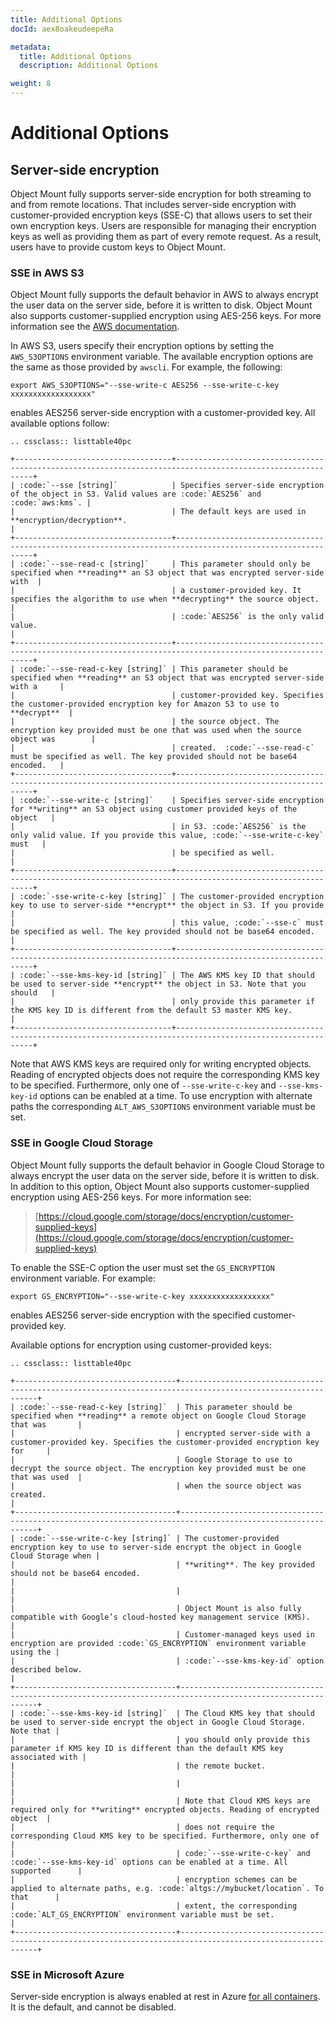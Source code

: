 ```yaml
---
title: Additional Options
docId: aex8oakeudeepeRa

metadata:
  title: Additional Options
  description: Additional Options

weight: 8    
---
```


# Additional Options

## Server-side encryption

Object Mount fully supports server-side encryption for both streaming to and from remote locations.
That includes server-side encryption with customer-provided encryption keys (SSE-C) that allows users to set their own encryption keys.
Users are responsible for managing their encryption keys as well as providing them as part of every remote request.
As a result, users have to provide custom keys to Object Mount.

### SSE in AWS S3

Object Mount fully supports the default behavior in AWS to always encrypt the user data on the server side, before it is written to disk.
Object Mount also supports customer-supplied encryption using AES-256 keys. For more information see the [AWS documentation](https://docs.aws.amazon.com/AmazonS3/latest/dev/UsingServerSideEncryption.html).

In AWS S3, users specify their encryption options by setting the `AWS_S3OPTIONS` environment variable.
The available encryption options are the same as those provided by `awscli`.
For example, the following:

```console
export AWS_S3OPTIONS="--sse-write-c AES256 --sse-write-c-key xxxxxxxxxxxxxxxxxx"
```

enables AES256 server-side encryption with a customer-provided key.
All available options follow:

``` 
.. cssclass:: listtable40pc
```

``` 
+-----------------------------------+------------------------------------------------------------------------------------------------------------+
| :code:`--sse [string]`            | Specifies server-side encryption of the object in S3. Valid values are :code:`AES256` and :code:`aws:kms`. |
|                                   | The default keys are used in **encryption/decryption**.                                                    |
+-----------------------------------+------------------------------------------------------------------------------------------------------------+
| :code:`--sse-read-c [string]`     | This parameter should only be specified when **reading** an S3 object that was encrypted server-side with  |
|                                   | a customer-provided key. It specifies the algorithm to use when **decrypting** the source object.          |
|                                   | :code:`AES256` is the only valid value.                                                                    |
+-----------------------------------+------------------------------------------------------------------------------------------------------------+
| :code:`--sse-read-c-key [string]` | This parameter should be specified when **reading** an S3 object that was encrypted server-side with a     |
|                                   | customer-provided key. Specifies the customer-provided encryption key for Amazon S3 to use to **decrypt**  |
|                                   | the source object. The encryption key provided must be one that was used when the source object was        |
|                                   | created.  :code:`--sse-read-c` must be specified as well. The key provided should not be base64 encoded.   |
+-----------------------------------+------------------------------------------------------------------------------------------------------------+
| :code:`--sse-write-c [string]`    | Specifies server-side encryption for **writing** an S3 object using customer provided keys of the object   |
|                                   | in S3. :code:`AES256` is the only valid value. If you provide this value, :code:`--sse-write-c-key` must   |
|                                   | be specified as well.                                                                                      |
+-----------------------------------+------------------------------------------------------------------------------------------------------------+
| :code:`-sse-write-c-key [string]` | The customer-provided encryption key to use to server-side **encrypt** the object in S3. If you provide    |
|                                   | this value, :code:`--sse-c` must be specified as well. The key provided should not be base64 encoded.      |
+-----------------------------------+------------------------------------------------------------------------------------------------------------+
| :code:`--sse-kms-key-id [string]` | The AWS KMS key ID that should be used to server-side **encrypt** the object in S3. Note that you should   |
|                                   | only provide this parameter if the KMS key ID is different from the default S3 master KMS key.             |
+-----------------------------------+------------------------------------------------------------------------------------------------------------+
```

Note that AWS KMS keys are required only for writing encrypted objects. Reading of encrypted objects does not require the corresponding KMS key to be specified. Furthermore, only one of `--sse-write-c-key` and `--sse-kms-key-id` options can be enabled at a time. To use encryption with alternate paths the corresponding `ALT_AWS_S3OPTIONS` environment variable must be set.

### SSE in Google Cloud Storage

Object Mount fully supports the default behavior in Google Cloud Storage to always encrypt the user data on the server side, before it is written to disk. In addition to this option, Object Mount also supports customer-supplied encryption using AES-256 keys. For more information see:

> [https://cloud.google.com/storage/docs/encryption/customer-supplied-keys](https://cloud.google.com/storage/docs/encryption/customer-supplied-keys)

To enable the SSE-C option the user must set the `GS_ENCRYPTION` environment variable. For example:

```
export GS_ENCRYPTION="--sse-write-c-key xxxxxxxxxxxxxxxxxx"
```

enables AES256 server-side encryption with the specified customer-provided key.

Available options for encryption using customer-provided keys:

``` 
.. cssclass:: listtable40pc
```

``` 
+------------------------------------+------------------------------------------------------------------------------------------------------------+
| :code:`--sse-read-c-key [string]`  | This parameter should be specified when **reading** a remote object on Google Cloud Storage that was       |
|                                    | encrypted server-side with a customer-provided key. Specifies the customer-provided encryption key for     |
|                                    | Google Storage to use to decrypt the source object. The encryption key provided must be one that was used  |
|                                    | when the source object was created.                                                                        |
+------------------------------------+------------------------------------------------------------------------------------------------------------+
| :code:`--sse-write-c-key [string]` | The customer-provided encryption key to use to server-side encrypt the object in Google Cloud Storage when |
|                                    | **writing**. The key provided should not be base64 encoded.                                                |
|                                    |                                                                                                            |
|                                    | Object Mount is also fully compatible with Google’s cloud-hosted key management service (KMS).                   |
|                                    | Customer-managed keys used in encryption are provided :code:`GS_ENCRYPTION` environment variable using the |
|                                    | :code:`--sse-kms-key-id` option described below.                                                           |
+------------------------------------+------------------------------------------------------------------------------------------------------------+
| :code:`--sse-kms-key-id [string]`  | The Cloud KMS key that should be used to server-side encrypt the object in Google Cloud Storage. Note that |
|                                    | you should only provide this parameter if KMS key ID is different than the default KMS key associated with |
|                                    | the remote bucket.                                                                                         |
|                                    |                                                                                                            |
|                                    | Note that Cloud KMS keys are required only for **writing** encrypted objects. Reading of encrypted object  |
|                                    | does not require the corresponding Cloud KMS key to be specified. Furthermore, only one of                 |
|                                    | code:`--sse-write-c-key` and :code:`--sse-kms-key-id` options can be enabled at a time. All supported      |
|                                    | encryption schemes can be applied to alternate paths, e.g. :code:`altgs://mybucket/location`. To that      |
|                                    | extent, the corresponding :code:`ALT_GS_ENCRYPTION` environment variable must be set.                      |
+------------------------------------+------------------------------------------------------------------------------------------------------------+
```

### SSE in Microsoft Azure

Server-side encryption is always enabled at rest in Azure [for all containers](https://learn.microsoft.com/en-us/azure/storage/common/storage-service-encryption). It is the default, and cannot be disabled.
